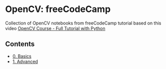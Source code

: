 # OpenCV: freeCodeCamp
Collection of OpenCV notebooks from freeCodeCamp tutorial based on this video [OpenCV Course - Full Tutorial with Python](https://youtu.be/oXlwWbU8l2o?si=-kgFoIT7W6FPkPDQ)

## Contents
- [0. Basics](./0.Basics.ipynb)
- [1. Advanced](./1.Advanced.ipynb)